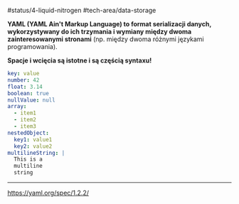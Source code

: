 #status/4-liquid-nitrogen 
#tech-area/data-storage

**YAML (YAML Ain't Markup Language) to format serializacji danych, wykorzystywany do ich trzymania i wymiany między dwoma zainteresowanymi stronami** (np. między dwoma różnymi językami programowania).

**Spacje i wcięcia są istotne i są częścią syntaxu!**

```yaml
key: value
number: 42
float: 3.14
boolean: true
nullValue: null
array:
  - item1
  - item2
  - item3
nestedObject:
  key1: value1
  key2: value2
multilineString: |
  This is a
  multiline
  string
```

---
https://yaml.org/spec/1.2.2/